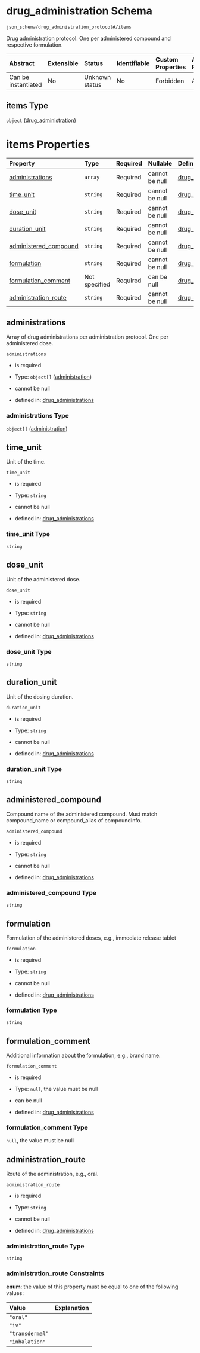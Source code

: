 # drug\_administration Schema

```txt
json_schema/drug_administration_protocol#/items
```

Drug administration protocol. One per administered compound and respective formulation.

| Abstract            | Extensible | Status         | Identifiable | Custom Properties | Additional Properties | Access Restrictions | Defined In                                                                                                             |
| :------------------ | :--------- | :------------- | :----------- | :---------------- | :-------------------- | :------------------ | :--------------------------------------------------------------------------------------------------------------------- |
| Can be instantiated | No         | Unknown status | No           | Forbidden         | Allowed               | none                | [drug\_administration\_protocol.schema.json\*](../out/drug_administration_protocol.schema.json "open original schema") |

## items Type

`object` ([drug\_administration](drug_administration_protocol-drug_administration.md))

# items Properties

| Property                                         | Type          | Required | Nullable       | Defined by                                                                                                                                                                                       |
| :----------------------------------------------- | :------------ | :------- | :------------- | :----------------------------------------------------------------------------------------------------------------------------------------------------------------------------------------------- |
| [administrations](#administrations)              | `array`       | Required | cannot be null | [drug\_administrations](drug_administration_protocol-drug_administration-properties-administrations.md "json_schema/drug_administration_protocol#/items/properties/administrations")             |
| [time\_unit](#time_unit)                         | `string`      | Required | cannot be null | [drug\_administrations](drug_administration_protocol-drug_administration-properties-time_unit.md "json_schema/drug_administration_protocol#/items/properties/time_unit")                         |
| [dose\_unit](#dose_unit)                         | `string`      | Required | cannot be null | [drug\_administrations](drug_administration_protocol-drug_administration-properties-dose_unit.md "json_schema/drug_administration_protocol#/items/properties/dose_unit")                         |
| [duration\_unit](#duration_unit)                 | `string`      | Required | cannot be null | [drug\_administrations](drug_administration_protocol-drug_administration-properties-duration_unit.md "json_schema/drug_administration_protocol#/items/properties/duration_unit")                 |
| [administered\_compound](#administered_compound) | `string`      | Required | cannot be null | [drug\_administrations](drug_administration_protocol-drug_administration-properties-administered_compound.md "json_schema/drug_administration_protocol#/items/properties/administered_compound") |
| [formulation](#formulation)                      | `string`      | Required | cannot be null | [drug\_administrations](drug_administration_protocol-drug_administration-properties-formulation.md "json_schema/drug_administration_protocol#/items/properties/formulation")                     |
| [formulation\_comment](#formulation_comment)     | Not specified | Required | can be null    | [drug\_administrations](drug_administration_protocol-drug_administration-properties-formulation_comment.md "json_schema/drug_administration_protocol#/items/properties/formulation_comment")     |
| [administration\_route](#administration_route)   | `string`      | Required | cannot be null | [drug\_administrations](drug_administration_protocol-drug_administration-properties-administration_route.md "json_schema/drug_administration_protocol#/items/properties/administration_route")   |

## administrations

Array of drug administrations per administration protocol. One per administered dose.

`administrations`

*   is required

*   Type: `object[]` ([administration](drug_administration_protocol-drug_administration-properties-administrations-administration.md))

*   cannot be null

*   defined in: [drug\_administrations](drug_administration_protocol-drug_administration-properties-administrations.md "json_schema/drug_administration_protocol#/items/properties/administrations")

### administrations Type

`object[]` ([administration](drug_administration_protocol-drug_administration-properties-administrations-administration.md))

## time\_unit

Unit of the time.

`time_unit`

*   is required

*   Type: `string`

*   cannot be null

*   defined in: [drug\_administrations](drug_administration_protocol-drug_administration-properties-time_unit.md "json_schema/drug_administration_protocol#/items/properties/time_unit")

### time\_unit Type

`string`

## dose\_unit

Unit of the administered dose.

`dose_unit`

*   is required

*   Type: `string`

*   cannot be null

*   defined in: [drug\_administrations](drug_administration_protocol-drug_administration-properties-dose_unit.md "json_schema/drug_administration_protocol#/items/properties/dose_unit")

### dose\_unit Type

`string`

## duration\_unit

Unit of the dosing duration.

`duration_unit`

*   is required

*   Type: `string`

*   cannot be null

*   defined in: [drug\_administrations](drug_administration_protocol-drug_administration-properties-duration_unit.md "json_schema/drug_administration_protocol#/items/properties/duration_unit")

### duration\_unit Type

`string`

## administered\_compound

Compound name of the administered compound. Must match compound\_name or compound\_alias of compoundInfo.

`administered_compound`

*   is required

*   Type: `string`

*   cannot be null

*   defined in: [drug\_administrations](drug_administration_protocol-drug_administration-properties-administered_compound.md "json_schema/drug_administration_protocol#/items/properties/administered_compound")

### administered\_compound Type

`string`

## formulation

Formulation of the administered doses, e.g., immediate release tablet

`formulation`

*   is required

*   Type: `string`

*   cannot be null

*   defined in: [drug\_administrations](drug_administration_protocol-drug_administration-properties-formulation.md "json_schema/drug_administration_protocol#/items/properties/formulation")

### formulation Type

`string`

## formulation\_comment

Additional information about the formulation, e.g., brand name.

`formulation_comment`

*   is required

*   Type: `null`, the value must be null

*   can be null

*   defined in: [drug\_administrations](drug_administration_protocol-drug_administration-properties-formulation_comment.md "json_schema/drug_administration_protocol#/items/properties/formulation_comment")

### formulation\_comment Type

`null`, the value must be null

## administration\_route

Route of the administration, e.g., oral.

`administration_route`

*   is required

*   Type: `string`

*   cannot be null

*   defined in: [drug\_administrations](drug_administration_protocol-drug_administration-properties-administration_route.md "json_schema/drug_administration_protocol#/items/properties/administration_route")

### administration\_route Type

`string`

### administration\_route Constraints

**enum**: the value of this property must be equal to one of the following values:

| Value           | Explanation |
| :-------------- | :---------- |
| `"oral"`        |             |
| `"iv"`          |             |
| `"transdermal"` |             |
| `"inhalation"`  |             |
